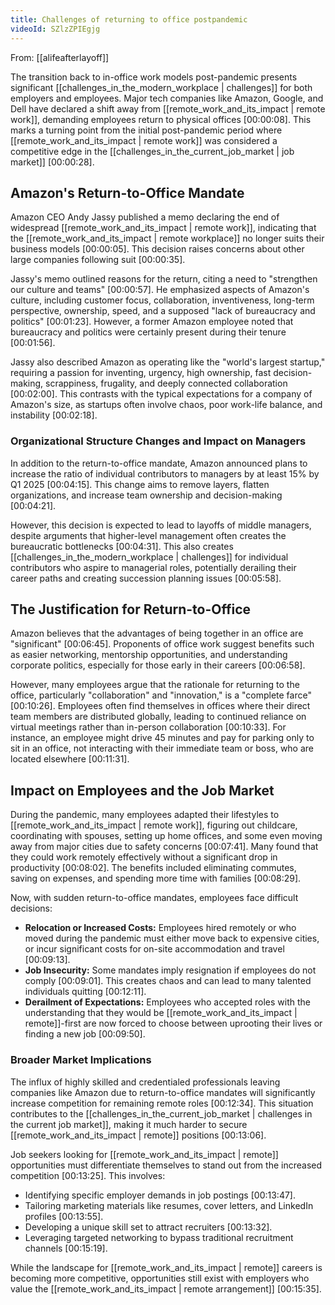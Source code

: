 ```yaml
---
title: Challenges of returning to office postpandemic
videoId: SZlzZPIEgjg
---
```


From: [[alifeafterlayoff]] <br/> 

The transition back to in-office work models post-pandemic presents significant [[challenges_in_the_modern_workplace | challenges]] for both employers and employees. Major tech companies like Amazon, Google, and Dell have declared a shift away from [[remote_work_and_its_impact | remote work]], demanding employees return to physical offices <a class="yt-timestamp" data-t="00:00:08">[00:00:08]</a>. This marks a turning point from the initial post-pandemic period where [[remote_work_and_its_impact | remote work]] was considered a competitive edge in the [[challenges_in_the_current_job_market | job market]] <a class="yt-timestamp" data-t="00:00:28">[00:00:28]</a>.

## Amazon's Return-to-Office Mandate

Amazon CEO Andy Jassy published a memo declaring the end of widespread [[remote_work_and_its_impact | remote work]], indicating that the [[remote_work_and_its_impact | remote workplace]] no longer suits their business models <a class="yt-timestamp" data-t="00:00:05">[00:00:05]</a>. This decision raises concerns about other large companies following suit <a class="yt-timestamp" data-t="00:00:35">[00:00:35]</a>.

Jassy's memo outlined reasons for the return, citing a need to "strengthen our culture and teams" <a class="yt-timestamp" data-t="00:00:57">[00:00:57]</a>. He emphasized aspects of Amazon's culture, including customer focus, collaboration, inventiveness, long-term perspective, ownership, speed, and a supposed "lack of bureaucracy and politics" <a class="yt-timestamp" data-t="00:01:23">[00:01:23]</a>. However, a former Amazon employee noted that bureaucracy and politics were certainly present during their tenure <a class="yt-timestamp" data-t="00:01:56">[00:01:56]</a>.

Jassy also described Amazon as operating like the "world's largest startup," requiring a passion for inventing, urgency, high ownership, fast decision-making, scrappiness, frugality, and deeply connected collaboration <a class="yt-timestamp" data-t="00:02:00">[00:02:00]</a>. This contrasts with the typical expectations for a company of Amazon's size, as startups often involve chaos, poor work-life balance, and instability <a class="yt-timestamp" data-t="00:02:18">[00:02:18]</a>.

### Organizational Structure Changes and Impact on Managers

In addition to the return-to-office mandate, Amazon announced plans to increase the ratio of individual contributors to managers by at least 15% by Q1 2025 <a class="yt-timestamp" data-t="00:04:15">[00:04:15]</a>. This change aims to remove layers, flatten organizations, and increase team ownership and decision-making <a class="yt-timestamp" data-t="00:04:21">[00:04:21]</a>.

However, this decision is expected to lead to layoffs of middle managers, despite arguments that higher-level management often creates the bureaucratic bottlenecks <a class="yt-timestamp" data-t="00:04:31">[00:04:31]</a>. This also creates [[challenges_in_the_modern_workplace | challenges]] for individual contributors who aspire to managerial roles, potentially derailing their career paths and creating succession planning issues <a class="yt-timestamp" data-t="00:05:58">[00:05:58]</a>.

## The Justification for Return-to-Office

Amazon believes that the advantages of being together in an office are "significant" <a class="yt-timestamp" data-t="00:06:45">[00:06:45]</a>. Proponents of office work suggest benefits such as easier networking, mentorship opportunities, and understanding corporate politics, especially for those early in their careers <a class="yt-timestamp" data-t="00:06:58">[00:06:58]</a>.

However, many employees argue that the rationale for returning to the office, particularly "collaboration" and "innovation," is a "complete farce" <a class="yt-timestamp" data-t="00:10:26">[00:10:26]</a>. Employees often find themselves in offices where their direct team members are distributed globally, leading to continued reliance on virtual meetings rather than in-person collaboration <a class="yt-timestamp" data-t="00:10:33">[00:10:33]</a>. For instance, an employee might drive 45 minutes and pay for parking only to sit in an office, not interacting with their immediate team or boss, who are located elsewhere <a class="yt-timestamp" data-t="00:11:31">[00:11:31]</a>.

## Impact on Employees and the Job Market

During the pandemic, many employees adapted their lifestyles to [[remote_work_and_its_impact | remote work]], figuring out childcare, coordinating with spouses, setting up home offices, and some even moving away from major cities due to safety concerns <a class="yt-timestamp" data-t="00:07:41">[00:07:41]</a>. Many found that they could work remotely effectively without a significant drop in productivity <a class="yt-timestamp" data-t="00:08:02">[00:08:02]</a>. The benefits included eliminating commutes, saving on expenses, and spending more time with families <a class="yt-timestamp" data-t="00:08:29">[00:08:29]</a>.

Now, with sudden return-to-office mandates, employees face difficult decisions:
*   **Relocation or Increased Costs:** Employees hired remotely or who moved during the pandemic must either move back to expensive cities, or incur significant costs for on-site accommodation and travel <a class="yt-timestamp" data-t="00:09:13">[00:09:13]</a>.
*   **Job Insecurity:** Some mandates imply resignation if employees do not comply <a class="yt-timestamp" data-t="00:09:01">[00:09:01]</a>. This creates chaos and can lead to many talented individuals quitting <a class="yt-timestamp" data-t="00:12:11">[00:12:11]</a>.
*   **Derailment of Expectations:** Employees who accepted roles with the understanding that they would be [[remote_work_and_its_impact | remote]]-first are now forced to choose between uprooting their lives or finding a new job <a class="yt-timestamp" data-t="00:09:50">[00:09:50]</a>.

### Broader Market Implications

The influx of highly skilled and credentialed professionals leaving companies like Amazon due to return-to-office mandates will significantly increase competition for remaining remote roles <a class="yt-timestamp" data-t="00:12:34">[00:12:34]</a>. This situation contributes to the [[challenges_in_the_current_job_market | challenges in the current job market]], making it much harder to secure [[remote_work_and_its_impact | remote]] positions <a class="yt-timestamp" data-t="00:13:06">[00:13:06]</a>.

Job seekers looking for [[remote_work_and_its_impact | remote]] opportunities must differentiate themselves to stand out from the increased competition <a class="yt-timestamp" data-t="00:13:25">[00:13:25]</a>. This involves:
*   Identifying specific employer demands in job postings <a class="yt-timestamp" data-t="00:13:47">[00:13:47]</a>.
*   Tailoring marketing materials like resumes, cover letters, and LinkedIn profiles <a class="yt-timestamp" data-t="00:13:55">[00:13:55]</a>.
*   Developing a unique skill set to attract recruiters <a class="yt-timestamp" data-t="00:13:32">[00:13:32]</a>.
*   Leveraging targeted networking to bypass traditional recruitment channels <a class="yt-timestamp" data-t="00:15:19">[00:15:19]</a>.

While the landscape for [[remote_work_and_its_impact | remote]] careers is becoming more competitive, opportunities still exist with employers who value the [[remote_work_and_its_impact | remote arrangement]] <a class="yt-timestamp" data-t="00:15:35">[00:15:35]</a>.